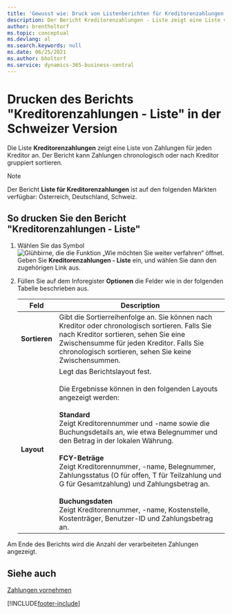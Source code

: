 ```yaml
---
title: 'Gewusst wie: Druck von Listenberichten für Kreditorenzahlungen [CH]'
description: Der Bericht Kreditorenzahlungen - Liste zeigt eine Liste von Zahlungen für jeden Kreditor an. Der Bericht kann Zahlungen chronologisch oder nach Kreditor gruppiert sortieren.
author: brentholtorf
ms.topic: conceptual
ms.devlang: al
ms.search.keywords: null
ms.date: 06/25/2021
ms.author: bholtorf
ms.service: dynamics-365-business-central
---
```

# Drucken des Berichts "Kreditorenzahlungen - Liste" in der Schweizer Version

Die Liste **Kreditorenzahlungen** zeigt eine Liste von Zahlungen für jeden Kreditor an. Der Bericht kann Zahlungen chronologisch oder nach Kreditor gruppiert sortieren.  

> [!NOTE]
> Der Bericht **Liste für Kreditorenzahlungen** ist auf den folgenden Märkten verfügbar: Österreich, Deutschland, Schweiz.

## So drucken Sie den Bericht "Kreditorenzahlungen - Liste"  

1. Wählen Sie das Symbol ![Glühbirne, die die Funktion „Wie möchten Sie weiter verfahren“ öffnet.](../../media/ui-search/search_small.png "Tell me-Funktion") Geben Sie **Kreditorenzahlungen - Liste** ein, und wählen Sie dann den zugehörigen Link aus.  
2. Füllen Sie auf dem Inforegister **Optionen** die Felder wie in der folgenden Tabelle beschrieben aus.  

    |Feld|Description|  
    |---------------------------------|---------------------------------------|  
    |**Sortieren**|Gibt die Sortierreihenfolge an. Sie können nach Kreditor oder chronologisch sortieren. Falls Sie nach Kreditor sortieren, sehen Sie eine Zwischensumme für jeden Kreditor. Falls Sie chronologisch sortieren, sehen Sie keine Zwischensummen.|  
    |**Layout**|Legt das Berichtslayout fest.<br /><br /> Die Ergebnisse können in den folgenden Layouts angezeigt werden:<br /><br /> **Standard**<br /> Zeigt Kreditorennummer und -name sowie die Buchungsdetails an, wie etwa Belegnummer und den Betrag in der lokalen Währung.<br /><br /> **FCY-Beträge**<br /> Zeigt Kreditorennummer, -name, Belegnummer, Zahlungsstatus (O für offen, T für Teilzahlung und G für Gesamtzahlung) und Zahlungsbetrag an.<br /><br /> **Buchungsdaten**<br /> Zeigt Kreditorennummer, -name, Kostenstelle, Kostenträger, Benutzer-ID und Zahlungsbetrag an.|  

 Am Ende des Berichts wird die Anzahl der verarbeiteten Zahlungen angezeigt.  

## Siehe auch

[Zahlungen vornehmen](../../payables-make-payments.md)


[!INCLUDE[footer-include](../../includes/footer-banner.md)]